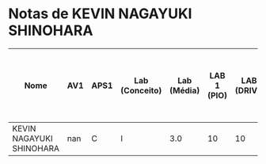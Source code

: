 # Notas de KEVIN NAGAYUKI SHINOHARA

| Nome | AV1 | APS1 | Lab (Conceito) | Lab (Média) | LAB 1 (PIO) | LAB 2 (DRIVER) | LAB 3 (PIO IRQ) | LAB 4 (RTOS) | LAB 5 (RTOS - HC-SR04) | LAB 6 (RTOS - IMU) | LAB 7 (RTOS - LCD-LVGL) | LAB 8 (TC - RTC - RTT) | LAB 9 (RTOS - MUTEX) | LAB 10 (WIFI) |
| --- | --- | --- | --- | --- | --- | --- | --- | --- | --- | --- | --- | --- | --- | --- |
| KEVIN NAGAYUKI SHINOHARA | nan | C | I | 3.0 | 10 | 10 | 5 | - | 5 | - | - | - | - | - |
